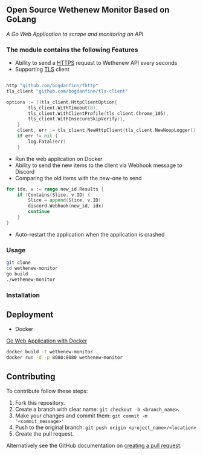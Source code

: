 <h2>Open Source Wethenew Monitor Based on GoLang</h2>

_A Go Web Application to scrape and monitoring an API_

<h3>The module contains the following Features</h3>

- Ability to send a [HTTPS](https://pkg.go.dev/net/http) request to Wethenew API every seconds
- Supporting [TLS](https://tls13.xargs.org/) client
```go

http "github.com/bogdanfinn/fhttp"
tls_client "github.com/bogdanfinn/tls-client"

options := []tls_client.HttpClientOption{
		tls_client.WithTimeout(8),
		tls_client.WithClientProfile(tls_client.Chrome_105),
		tls_client.WithInsecureSkipVerify(),
	}
	client, err := tls_client.NewHttpClient(tls_client.NewNoopLogger(), options...)
    if err != nil {
        log.Fatal(err)
    }
```

- Run the web application on Docker
- Ability to send the new items to the client via Webhook message to Discord
- Comparing the old items with the new-one to send

```go
for idx, v := range new_id.Results {
    if !Contains(Slice, v.ID) {
        Slice = append(Slice, v.ID)
        discord.Webhook(new_id, idx)
        continue
    }
}
```
- Auto-restart the application when the application is crashed

<h3>Usage</h3>

```bash
git clone 
cd wethenew-monitor
go build
./wethenew-monitor
```

<h3>Installation</h3>

## Deployment

- Docker

[Go Web Application with Docker](https://semaphoreci.com/community/tutorials/how-to-deploy-a-go-web-application-with-docker)

```bash
docker build -t wethenew-monitor .
docker run -d -p 8080:8080 wethenew-monitor
```


## Contributing

To contribute follow these steps:

1. Fork this repository.
2. Create a branch with clear name: `git checkout -b <branch_name>`.
3. Make your changes and commit them: `git commit -m '<commit_message>'`
4. Push to the original branch: `git push origin <project_name>/<location>`
5. Create the pull request.

Alternatively see the GitHub documentation on [creating a pull request](https://help.github.com/en/github/collaborating-with-issues-and-pull-requests/creating-a-pull-request).

